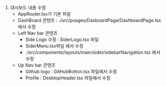 

1. 대시보드 내용 수정
    - AppRouter.tsx가 기본 파일
    - DashBoard 콘텐츠 : ./src/poages/DasboardPage/DashboardPage.tsx 에서 수정
    - Left Nav bar 콘텐츠
        - Side Logo 수정 : SiderLogo.tsx 파일
        - SiderMenu.tsx파일 에서 수정
        - ./src/components/layouts/main/sider/sidebarNavigation.tsx 에서 수정
    - Up Nav bar 콘텐츠
        - Github logo : GitHubBotton.tsx 파일에서 수정
        - Profile : DesktopHeader.tsx 파일에서 수정